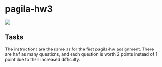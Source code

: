 # pagila-hw3
[![](https://github.com/nguyenank/pagila-hw3/workflows/tests/badge.svg)](https://github.com/nguyenank/pagila-hw3/actions?query=workflow%3Atests)

## Tasks

The instructions are the same as for the first [pagila-hw](https://github.com/nguyenank/pagila-hw) assignment.
There are half as many questions, and each question is worth 2 points instead of 1 point due to their increased difficulty.

